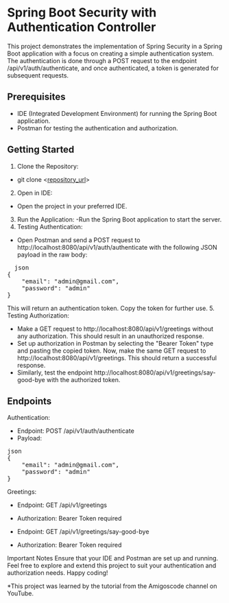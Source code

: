 
# Spring Boot Security with Authentication Controller
This project demonstrates the implementation of Spring Security in a Spring Boot application with a focus on creating a simple authentication system. The authentication is done through a POST request to the endpoint /api/v1/auth/authenticate, and once authenticated, a token is generated for subsequent requests.

## Prerequisites
- IDE (Integrated Development Environment) for running the Spring Boot application.
- Postman for testing the authentication and authorization.

## Getting Started
1. Clone the Repository:
- git clone <[repository_url](https://github.com/rvdxk/spring-security)>
2. Open in IDE:
- Open the project in your preferred IDE.
3. Run the Application:
-Run the Spring Boot application to start the server.
4. Testing Authentication:
- Open Postman and send a POST request to http://localhost:8080/api/v1/auth/authenticate with the following JSON payload in the raw body:
<pre>
  json
{
    "email": "admin@gmail.com",
    "password": "admin"
}
</pre>
This will return an authentication token. Copy the token for further use.
5. Testing Authorization:

- Make a GET request to http://localhost:8080/api/v1/greetings without any authorization. This should result in an unauthorized response.
- Set up authorization in Postman by selecting the "Bearer Token" type and pasting the copied token. Now, make the same GET request to http://localhost:8080/api/v1/greetings. This should return a successful response.
- Similarly, test the endpoint http://localhost:8080/api/v1/greetings/say-good-bye with the authorized token.

## Endpoints

Authentication:

- Endpoint: POST /api/v1/auth/authenticate
- Payload:
<pre>
json
{
    "email": "admin@gmail.com",
    "password": "admin"
}
</pre>
Greetings:

- Endpoint: GET /api/v1/greetings

- Authorization: Bearer Token required

- Endpoint: GET /api/v1/greetings/say-good-bye

- Authorization: Bearer Token required

Important Notes
Ensure that your IDE and Postman are set up and running.
Feel free to explore and extend this project to suit your authentication and authorization needs. Happy coding!

*This project was learned by the tutorial from the Amigoscode channel on YouTube. 






